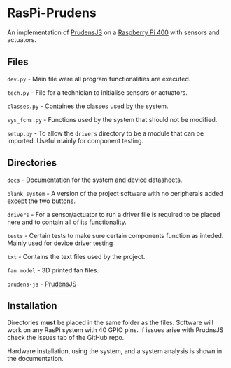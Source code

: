 # RasPi-Prudens 
An implementation of [PrudensJS](https://github.com/VMarkos/prudens-js) on a [Raspberry Pi 400](https://www.raspberrypi.com/products/raspberry-pi-400/) with sensors and actuators. 

## Files

```dev.py``` - Main file were all program functionalities are executed.

```tech.py``` - File for a technician to initialise sensors or actuators.

```classes.py``` - Containes the classes used by the system.

```sys_fcns.py``` -  Functions used by the system that should not be modified.

```setup.py``` -  To allow the ```drivers``` directory to be a module that can be imported. Useful mainly for component testing.

## Directories

```docs``` - Documentation for the system and device datasheets. 

```blank_system``` - A version of the project software with no peripherals added except the two buttons.

```drivers``` - For a sensor/actuator to run a driver file is required to be placed here and to contain all of its functionality.  

```tests``` - Certain tests to make sure certain components function as inteded. Mainly used for device driver testing

```txt``` - Contains the text files used by the project.

```fan model``` - 3D printed fan files.

```prudens-js``` - [PrudensJS](https://github.com/VMarkos/prudens-js)



## Installation
Directories **must** be placed in the same folder as the files. Software will work on any RasPi system with 40 GPIO pins. If issues arise with PrudnsJS check the Issues tab of the GitHub repo.

Hardware installation, using the system, and a system analysis is shown in the documentation.

